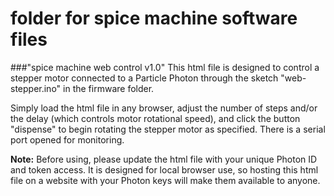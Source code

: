 # folder for spice machine software files

###"spice machine web control v1.0"
This html file is designed to control a stepper motor connected to a Particle Photon through the sketch "web-stepper.ino" in the firmware folder.

Simply load the html file in any browser, adjust the number of steps and/or the delay (which controls motor rotational speed), and click the button "dispense" to begin rotating the stepper motor as specified. There is a serial port opened for monitoring.

**Note:** Before using, please update the html file with your unique Photon ID and token access. It is designed for local browser use, so hosting this html file on a website with your Photon keys will make them available to anyone. 
